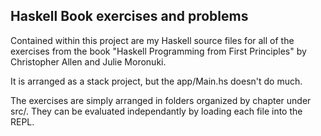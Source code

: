 ## Haskell Book exercises and problems

Contained within this project are my Haskell source files for all of the exercises from the book
"Haskell Programming from First Principles" by Christopher Allen and Julie Moronuki.

It is arranged as a stack project, but the app/Main.hs doesn't do much.

The exercises are simply arranged in folders organized by chapter under src/.  They can be evaluated 
independantly by loading each file into the REPL.